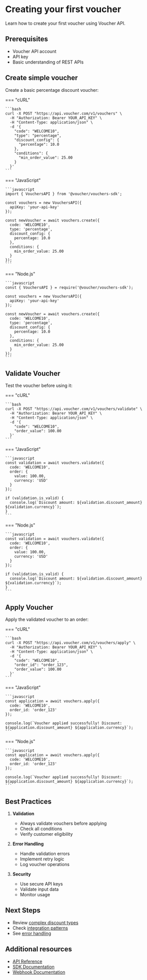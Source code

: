 # Creating your first voucher

Learn how to create your first voucher using Voucher API.

## Prerequisites

- Voucher API account
- API key
- Basic understanding of REST APIs

## Create simple voucher

Create a basic percentage discount voucher:

=== "cURL"

    ```bash
    curl -X POST "https://api.voucher.com/v1/vouchers" \
      -H "Authorization: Bearer YOUR_API_KEY" \
      -H "Content-Type: application/json" \
      -d '{
        "code": "WELCOME10",
        "type": "percentage",
        "discount_config": {
          "percentage": 10.0
        },
        "conditions": {
          "min_order_value": 25.00
        }
      }'
    ```

=== "JavaScript"

    ```javascript
    import { VouchersAPI } from '@voucher/vouchers-sdk';

    const vouchers = new VouchersAPI({
      apiKey: 'your-api-key'
    });

    const newVoucher = await vouchers.create({
      code: 'WELCOME10',
      type: 'percentage',
      discount_config: {
        percentage: 10.0
      },
      conditions: {
        min_order_value: 25.00
      }
    });
    ```

=== "Node.js"

    ```javascript
    const { VouchersAPI } = require('@voucher/vouchers-sdk');

    const vouchers = new VouchersAPI({
      apiKey: 'your-api-key'
    });

    const newVoucher = await vouchers.create({
      code: 'WELCOME10',
      type: 'percentage',
      discount_config: {
        percentage: 10.0
      },
      conditions: {
        min_order_value: 25.00
      }
    });
    ```

## Validate Voucher

Test the voucher before using it:

=== "cURL"

    ```bash
    curl -X POST "https://api.voucher.com/v1/vouchers/validate" \
      -H "Authorization: Bearer YOUR_API_KEY" \
      -H "Content-Type: application/json" \
      -d '{
        "code": "WELCOME10",
        "order_value": 100.00
      }'
    ```

=== "JavaScript"

    ```javascript
    const validation = await vouchers.validate({
      code: 'WELCOME10',
      order: {
        value: 100.00,
        currency: 'USD'
      }
    });

    if (validation.is_valid) {
      console.log(`Discount amount: ${validation.discount_amount} ${validation.currency}`);
    }
    ```

=== "Node.js"

    ```javascript
    const validation = await vouchers.validate({
      code: 'WELCOME10',
      order: {
        value: 100.00,
        currency: 'USD'
      }
    });

    if (validation.is_valid) {
      console.log(`Discount amount: ${validation.discount_amount} ${validation.currency}`);
    }
    ```

## Apply Voucher

Apply the validated voucher to an order:

=== "cURL"

    ```bash
    curl -X POST "https://api.voucher.com/v1/vouchers/apply" \
      -H "Authorization: Bearer YOUR_API_KEY" \
      -H "Content-Type: application/json" \
      -d '{
        "code": "WELCOME10",
        "order_id": "order_123",
        "order_value": 100.00
      }'
    ```

=== "JavaScript"

    ```javascript
    const application = await vouchers.apply({
      code: 'WELCOME10',
      order_id: 'order_123'
    });

    console.log(`Voucher applied successfully! Discount: ${application.discount_amount} ${application.currency}`);
    ```

=== "Node.js"

    ```javascript
    const application = await vouchers.apply({
      code: 'WELCOME10',
      order_id: 'order_123'
    });

    console.log(`Voucher applied successfully! Discount: ${application.discount_amount} ${application.currency}`);
    ```

## Best Practices

1. **Validation**
   - Always validate vouchers before applying
   - Check all conditions
   - Verify customer eligibility

2. **Error Handling**
   - Handle validation errors
   - Implement retry logic
   - Log voucher operations

3. **Security**
   - Use secure API keys
   - Validate input data
   - Monitor usage

## Next Steps

- Review [complex discount types](complex-discounts.md)
- Check [integration patterns](integration-patterns.md)
- See [error handling](../reference/errors.md)

## Additional resources

- [API Reference](../api-reference/vouchers.md)
- [SDK Documentation](../sdks/javascript.md)
- [Webhook Documentation](../reference/webhooks.md) 